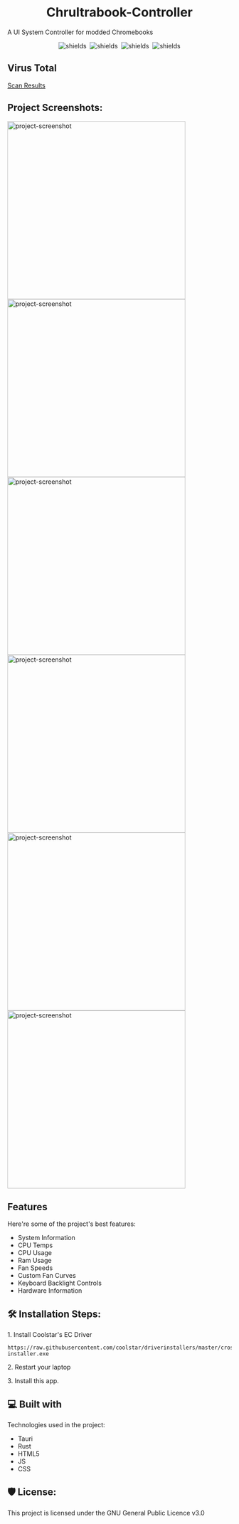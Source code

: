 <h1 align="center" id="title">Chrultrabook-Controller</h1>

<p id="description">A UI System Controller for modded Chromebooks</p>

<p align="center"><img src="https://img.shields.io/github/downloads/Death7654/Chrultrabook-Controller/total" alt="shields">&nbsp;&nbsp;<img src="https://img.shields.io/github/contributors/Death7654/Chrultrabook-Controller?color=dark-green" alt="shields">&nbsp;&nbsp;<img src="https://img.shields.io/github/forks/Death7654/Chrultrabook-Controller?style=social" alt="shields">&nbsp;&nbsp;<img src="https://img.shields.io/github/stars/Death7654/Chrultrabook-Controller?style=social" alt="shields"></p>

<h2>Virus Total</h2>
<a href="https://www.virustotal.com/gui/file/b88310161a1e66b6a1ab3e4c3c318f3d63ec9516e5ae17ee5c0f31c1c35481b1/detection" target="_blank" rel="noopener noreferrer">Scan Results</a>

<h2>Project Screenshots:</h2>

<img src="https://github.com/death7654/Chrultrabook-Controller/assets/72635727/5924dde4-2759-4560-b749-2fd8bebf2d7d" alt="project-screenshot" width="400">

<img src="https://github.com/death7654/Chrultrabook-Controller/assets/72635727/502bd188-f8da-467b-a09e-d4d7a22e8c69" alt="project-screenshot" width="400">

<img src="https://github.com/death7654/Chrultrabook-Controller/assets/72635727/00241ab3-315c-4b06-9c34-57f62bab2c3a" alt="project-screenshot" width="400">

<img src="https://github.com/death7654/Chrultrabook-Controller/assets/72635727/9499df2b-a597-4ad6-bf59-13f0008365aa" alt="project-screenshot" width="400">

<img src="https://github.com/death7654/Chrultrabook-Controller/assets/72635727/3cfa5581-8694-4fe6-ab1c-4df49db6d225" alt="project-screenshot" width="400">

<img src="https://github.com/death7654/Chrultrabook-Controller/assets/72635727/a2c8d962-e76a-4108-b3d6-316aa2097e68" alt="project-screenshot" width="400">

  
  
<h2>Features</h2>

Here're some of the project's best features:

*   System Information
*   CPU Temps
*   CPU Usage
*   Ram Usage
*   Fan Speeds
*   Custom Fan Curves
*   Keyboard Backlight Controls
*   Hardware Information

<h2>🛠️ Installation Steps:</h2>

<p>1. Install Coolstar's EC Driver</p>

```
https://raw.githubusercontent.com/coolstar/driverinstallers/master/crosec/crosec.2.0.2-installer.exe
```

<p>2. Restart your laptop</p>


<p>3. Install this app.</p>
  
<h2>💻 Built with</h2>

Technologies used in the project:

*   Tauri
*   Rust
*   HTML5
*   JS
*   CSS

<h2>🛡️ License:</h2>

This project is licensed under the GNU General Public Licence v3.0
